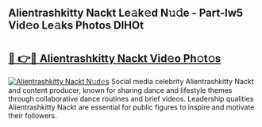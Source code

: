 ## Alientrashkitty Nackt Le𝚊k𝚎d N𝚞𝚍e - Part-Iw5 Vid𝚎o Le𝚊ks Photos DIHOt

# <h2><a href="http://fb4xdce.evod.top/?m=Alientrashkitty+Nackt">🔗 👉🔴 Alientrashkitty Nackt Vid𝚎o Ph𝚘t𝚘s</a></h2>

[![Alientrashkitty Nackt N𝚞d𝚎s](https://i.imgur.com/8V9OHl7.gif)](http://fb4xdce.evod.top/?m=Alientrashkitty+Nackt)
Social media celebrity Alientrashkitty Nackt and content producer, known for sharing dance and lifestyle themes through collaborative dance routines and brief videos. Leadership qualities Alientrashkitty Nackt are essential for public figures to inspire and motivate their followers. 
